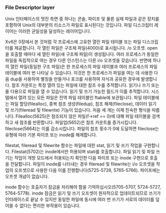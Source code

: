 ### File Descriptor layer

Unix 인터페이스의 멋진 측면 중 하나는 콘솔, 파이프 및 물론 실제 파일과 같은 장치를 포함하여 Unix의 대부분의 리소스가 파일로 표시된다는 것입니다. 파일 디스크립터 레이어는 이러한 균일성을 달성하는 레이어입니다.

Xv6은 0장에서 본 것처럼 각 프로세스에 고유한 열린 파일 테이블 또는 파일 디스크립터를 제공합니다. 각 열린 파일은 구조체 파일(4000)로 표시됩니다. /o 오프셋.
open을 호출할 때마다 새 열린 파일(새 구조체 파일)이 생성됩니다. 여러 프로세스가 동일한 파일을 독립적으로 여는 경우 다른 인스턴스는 다른 i/o 오프셋을 갖습니다. 반면에 하나의 열린 파일(동일한 구조 파일)은 한 프로세스의 파일 테이블과 여러 프로세스의 파일 테이블에 여러 번 나타날 수 있습니다.
이것은 한 프로세스가 파일을 여는 데 사용한 다음 dup을 사용하여 별칭을 만들거나 포크를 사용하여 자식과 공유한 경우에 발생합니다.
참조 카운트는 특정 열려 있는 파일에 대한 참조 수를 추적합니다. 읽기나 쓰기 또는 둘 다용으로 파일을 열 수 있습니다. 읽기 및 쓰기 가능한 필드가 이를 추적합니다.
시스템에서 열려 있는 모든 파일은 전역 파일 테이블인 ftable에 보관됩니다. 파일 테이블에는 파일 할당(filealloc), 중복 참조 생성(filedup), 참조 해제(fileclose), 데이터 읽기 및 쓰기(fileread 및 filewrite) 기능이 있습니다.
처음 세 개는 이제 친숙한 형식을 따릅니다. Filealloc(5625)은 참조되지 않은 파일(f->ref == 0)에 대해 파일 테이블을 검색하고 새 참조를 반환합니다. 파일업(5652)은 참조 카운트를 증가시킵니다. fileclose(5664)는 이를 감소시킵니다. 파일의 참조 횟수가 0에 도달하면 fileclose는 유형에 따라 기본 파이프 또는 inode를 해제합니다.

filestat, fileread 및 filewrite 함수는 파일에 대한 stat, 읽기 및 쓰기 작업을 구현합니다. Filestat(5702)는 inode에서만 허용되며 stati를 호출합니다.
파일 읽기 및 파일 쓰기는 작업이 개방 모드에서 허용되는지 확인한 다음 파이프 또는 inode 구현으로 호출을 전달합니다. 파일이 inode를 나타내는 경우 fileread 및 filewrite는 i/o 오프셋을 작업의 오프셋으로 사용한 다음 이를 진행합니다(5725-5726, 5765-5766). 파이프에는 오프셋 개념이 없습니다.

inode 함수는 호출자가 잠금을 처리해야 함을 기억하십시오(5705-5707, 5724-5727, 5764-5778). inode 잠금은 읽기 및 쓰기 오프셋이 원자적으로 업데이트되므로 쓰기가 인터레이스로 끝날 수 있지만 동일한 파일에 동시에 여러 번 쓰기가 서로의 데이터를 덮어쓸 수 없다는 편리한 부작용이 있습니다.